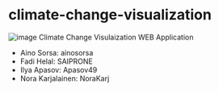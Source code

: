 # climate-change-visualization
![image](https://user-images.githubusercontent.com/95390348/234712770-eb8e4439-c919-49d3-adf3-c4b847bdd388.png)
Climate Change Visulaization WEB Application
- Aino Sorsa: ainosorsa
- Fadi Helal: SAIPRONE
- Ilya Apasov: Apasov49
- Nora Karjalainen: NoraKarj
